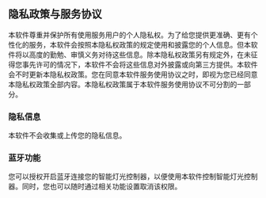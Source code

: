 ## 隐私政策与服务协议

本软件尊重并保护所有使用服务用户的个人隐私权。为了给您提供更准确、更有个性化的服务，本软件会按照本隐私权政策的规定使用和披露您的个人信息。但本软件将以高度的勤勉、审慎义务对待这些信息。除本隐私权政策另有规定外，在未征得您事先许可的情况下，本软件不会将这些信息对外披露或向第三方提供。本软件会不时更新本隐私权政策。您在同意本软件服务使用协议之时，即视为您已经同意本隐私权政策全部内容。本隐私权政策属于本软件服务使用协议不可分割的一部分。

### 隐私信息

本软件不会收集或上传您的隐私信息。

### 蓝牙功能

您可以授权开启蓝牙连接您的智能灯光控制器，以便使用本软件控制智能灯光控制器。同时，您也可以随时通过相关功能设置取消该权限。
